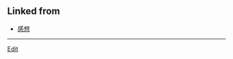 ---
---
## Linked from

* [感想](感想.md)


----
[Edit](https://github.com/vitroid/vitroid.github.io/edit/master/MD/感想.md)
